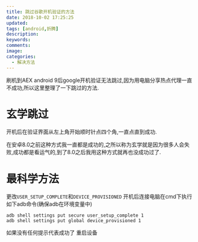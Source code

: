```yaml
---
title: 跳过谷歌开机验证的方法
date: 2018-10-02 17:25:25
updated:
tags: [android,折腾]
description:
keywords:
comments:
image:
categories:
  - 解决方法
---
```

刷机到AEX android 9后google开机验证无法跳过,因为用电脑分享热点代理一直不成功,所以这里整理了一下跳过的方法.
<!--more-->

# 玄学跳过
开机后在验证界面从左上角开始顺时针点四个角,一直点直到成功.

在安卓8.0之前这种方式我一直都是成功的,之所以称为玄学就是因为很多人会失败,成功都是看运气的,到了8.0之后我用这种方式就再也没成功过了.

# 最科学方法
更改`USER_SETUP_COMPLETE`和`DEVICE_PROVISIONED`
开机后连接电脑在cmd下执行如下adb命令(确保adb在环境变量中)

```
adb shell settings put secure user_setup_complete 1
adb shell settings put global device_provisioned 1
```
如果没有任何提示代表成功了
重启设备